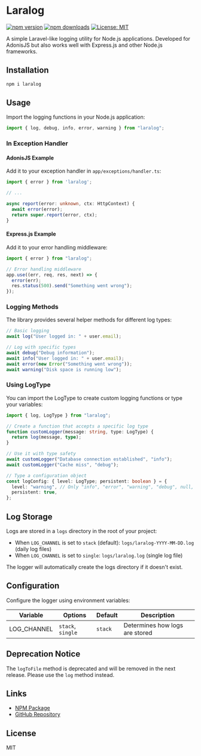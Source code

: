 # Laralog

[![npm version](https://img.shields.io/npm/v/laralog.svg)](https://www.npmjs.com/package/laralog)
[![npm downloads](https://img.shields.io/npm/dm/laralog.svg)](https://www.npmjs.com/package/laralog)
[![License: MIT](https://img.shields.io/badge/License-MIT-blue.svg)](https://github.com/xndbogdan/laralog/blob/main/LICENSE)

A simple Laravel-like logging utility for Node.js applications. Developed for AdonisJS but also works well with Express.js and other Node.js frameworks.

## Installation

```bash
npm i laralog
```

## Usage

Import the logging functions in your Node.js application:

```typescript
import { log, debug, info, error, warning } from "laralog";
```

### In Exception Handler

#### AdonisJS Example

Add it to your exception handler in `app/exceptions/handler.ts`:

```typescript
import { error } from 'laralog';

// ...

async report(error: unknown, ctx: HttpContext) {
  await error(error);
  return super.report(error, ctx);
}
```

#### Express.js Example

Add it to your error handling middleware:

```typescript
import { error } from "laralog";

// Error handling middleware
app.use((err, req, res, next) => {
  error(err);
  res.status(500).send("Something went wrong");
});
```

### Logging Methods

The library provides several helper methods for different log types:

```typescript
// Basic logging
await log("User logged in: " + user.email);

// Log with specific types
await debug("Debug information");
await info("User logged in: " + user.email);
await error(new Error("Something went wrong"));
await warning("Disk space is running low");
```

### Using LogType

You can import the LogType to create custom logging functions or type your variables:

```typescript
import { log, LogType } from "laralog";

// Create a function that accepts a specific log type
function customLogger(message: string, type: LogType) {
  return log(message, type);
}

// Use it with type safety
await customLogger("Database connection established", "info");
await customLogger("Cache miss", "debug");

// Type a configuration object
const logConfig: { level: LogType; persistent: boolean } = {
  level: "warning", // Only "info", "error", "warning", "debug", null, or undefined are allowed
  persistent: true,
};
```

## Log Storage

Logs are stored in a `logs` directory in the root of your project:

- When `LOG_CHANNEL` is set to `stack` (default): `logs/laralog-YYYY-MM-DD.log` (daily log files)
- When `LOG_CHANNEL` is set to `single`: `logs/laralog.log` (single log file)

The logger will automatically create the logs directory if it doesn't exist.

## Configuration

Configure the logger using environment variables:

| Variable    | Options           | Default | Description                    |
| ----------- | ----------------- | ------- | ------------------------------ |
| LOG_CHANNEL | `stack`, `single` | `stack` | Determines how logs are stored |

## Deprecation Notice

The `logToFile` method is deprecated and will be removed in the next release. Please use the `log` method instead.

## Links

- [NPM Package](https://www.npmjs.com/package/laralog)
- [GitHub Repository](https://github.com/xndbogdan/laralog)

## License

MIT

